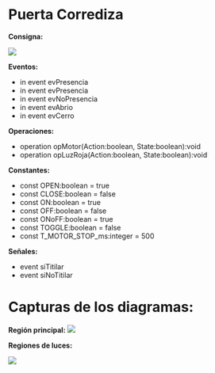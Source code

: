 ﻿# Puerta Corrediza

**Consigna:** 

 **![](https://lh6.googleusercontent.com/3xnGqZy-aR9fCmqxsVmrvt3uQc2znWsR0eEY0qpm-D4zGdd8SO1Io7he8D8hki5wkVCVgD9lqVModGKph_whSiblSkz5cWrh9PcuH-B-rv6USLlRGJI7tL2Vx-tFph3His9s1o0)**

 **Eventos:**

 - in event evPresencia
-	in event evPresencia
-	in event evNoPresencia
-	in event evAbrio
-	in event evCerro

**Operaciones:** 

-	operation opMotor(Action:boolean, State:boolean):void
-	operation opLuzRoja(Action:boolean, State:boolean):void

**Constantes:** 

-	const OPEN:boolean = true
-	const CLOSE:boolean = false
-	const ON:boolean = true
-	const OFF:boolean = false
-	const ONoFF:boolean = true
-	const TOGGLE:boolean = false
-	const T_MOTOR_STOP_ms:integer = 500

**Señales:**

-	event siTitilar
-	event siNoTitilar

# Capturas de los diagramas:

**Región principal:**
**![](https://lh3.googleusercontent.com/y8Br1Axsk5RNu0FGKFnQ-YZlMcozFcIdlVJBN_igBQHLNq2-OBAKHeBzmybJvtACdzC-sDHC4IzVjD7jrHITzcBQbEqC9saqWnZ0e8OGViq8x0d77SvOcBh5ZUjgMbYHMnM-JGY)**

**Regiones de luces:** 

**![](https://lh3.googleusercontent.com/_WFLRAcnbP1RmXY4-9Yck7psrC7oiFg21-nHtH9mwCNPQ21Tu3vXuo09j0CbV_zhI447w3Ulbheoaj0qEBi37ARU6UIeGcZottYHQ-vtHWnZNMkQaDZm-DG2k2LFbgaHLjU4u6c)**

